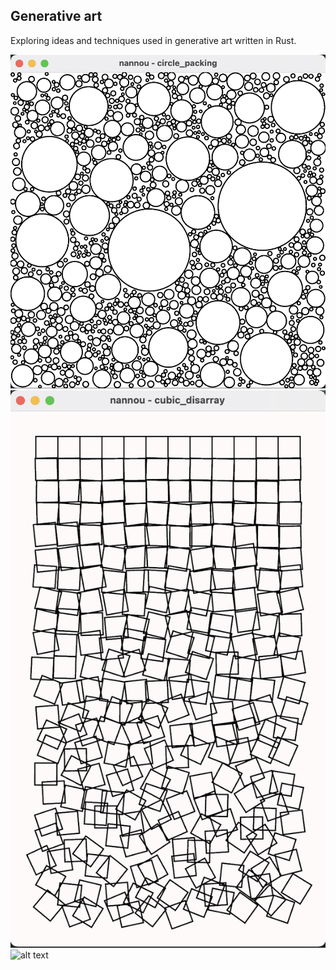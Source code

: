## Generative art
Exploring ideas and techniques used in generative art written in Rust.

![alt text](https://github.com/petrostrak/generative-art/blob/main/circle_packing.png)
![alt text](https://github.com/petrostrak/generative-art/blob/main/cubic_disarray.png)
![alt text](https://github.com/petrostrak/generative-art/blob/main/piet_mondrian.png)